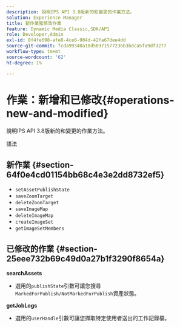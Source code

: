 ```yaml
---
description: 說明IPS API 3.8版新的和變更的作業方法。
solution: Experience Manager
title: 新作業和修改作業
feature: Dynamic Media Classic,SDK/API
role: Developer,Admin
exl-id: 8f4fe698-afe8-4ce6-904d-42fa67dee4dd
source-git-commit: fcda99340a18d5037157723bb3bdca5fa9df3277
workflow-type: tm+mt
source-wordcount: '62'
ht-degree: 1%

---
```


# 作業：新增和已修改{#operations-new-and-modified}

說明IPS API 3.8版新的和變更的作業方法。

語法

## 新作業 {#section-64f0e4cd01154bb68c4e3e2dd8732ef5}

* `setAssetPublishState`
* `saveZoomTarget`
* `deleteZoomTarget`
* `saveImageMap`
* `deleteImageMap`
* `createImageSet`
* `getImageSetMembers`

## 已修改的作業 {#section-25eee732b69c49d0a27b1f3290f8654a}

**searchAssets**

* 選用的`publishState`引數可讓您搜尋`MarkedForPublish/NotMarkedForPublish`資產狀態。

**getJobLogs**

* 選用的`userHandle`引數可讓您擷取特定使用者送出的工作記錄檔。
